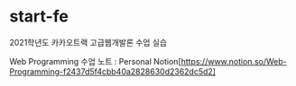 # start-fe
2021학년도 카카오트랙 고급웹개발론 수업 실습

Web Programming 수업 노트 : Personal Notion[https://www.notion.so/Web-Programming-f2437d5f4cbb40a2828630d2362dc5d2]
